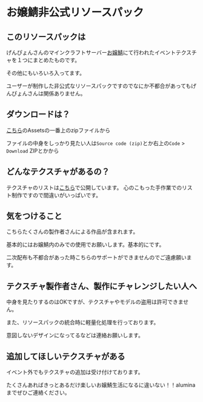 # お嬢鯖非公式リソースパック

## このリソースパックは
げんぴょんさんのマインクラフトサーバー[お嬢鯖](https://ojousaba.gamewiki.jp/)にて行われたイベントテクスチャを１つにまとめたものです。

その他にもいろいろ入ってます。

ユーザーが制作した非公式なリソースパックですのでなにか不都合があってもげんぴょんさんは関係ありません。

## ダウンロードは？
[こちら](https://github.com/alumina6767/ojyousaba_textures_of_all_events/releases/latest)のAssetsの一番上のzipファイルから

ファイルの中身をしっかり見たい人は`Source code (zip)`とか右上の`Code` > `Download` ZIPとかから

## どんなテクスチャがあるの？
テクスチャのリストは[こちら](https://docs.google.com/spreadsheets/d/1D3KZMCaSkLnLyjUG_q8NQQ3CfYGKhifaccQoVnQAHQo/edit?usp=sharing)で公開しています。
心のこもった手作業でのリスト制作ですので間違いがいっぱいです。

## 気をつけること
こちらたくさんの製作者さんによる作品が含まれます。

基本的にはお嬢鯖内のみでの使用でお願いします。基本的にです。

二次配布も不都合があった時こちらのサポートができませんのでご遠慮願います。

## テクスチャ製作者さん、製作にチャレンジしたい人へ
中身を見たりするのはOKですが、テクスチャやモデルの盗用は許可できません。

また、リソースパックの統合時に軽量化処理を行っております。

意図しないデザインになってるなどは連絡お願いします。

## 追加してほしいテクスチャがある
イベント外でもテクスチャの追加は受け付けております。

たくさんあればきっとあるだけ楽しいお嬢鯖生活になるに違いない！！aluminaまでぜひご連絡ください。